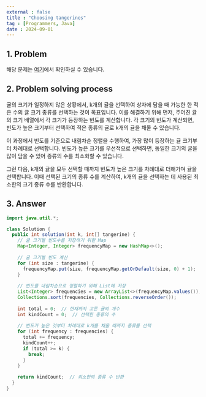```yaml
---
external : false
title : "Choosing tangerines"
tag : [Programmers, Java]
date : 2024-09-01
---
```


## 1. Problem

해당 문제는 [여기](https://school.programmers.co.kr/learn/courses/30/lessons/138476)에서 확인하실 수 있습니다.

## 2. Problem solving process

귤의 크기가 일정하지 않은 상황에서, k개의 귤을 선택하여 상자에 담을 때 가능한 한 적은 수의 귤 크기 종류를 선택하는 것이 목표입니다. 이를 해결하기 위해 먼저, 주어진 귤의 크기 배열에서 각 크기가 등장하는 빈도를 계산합니다. 각 크기의 빈도가 계산되면, 빈도가 높은 크기부터 선택하여 적은 종류의 귤로 k개의 귤을 채울 수 있습니다.

이 과정에서 빈도를 기준으로 내림차순 정렬을 수행하여, 가장 많이 등장하는 귤 크기부터 차례대로 선택합니다. 빈도가 높은 크기를 우선적으로 선택하면, 동일한 크기의 귤을 많이 담을 수 있어 종류의 수를 최소화할 수 있습니다.

그런 다음, k개의 귤을 모두 선택할 때까지 빈도가 높은 크기를 차례대로 더해가며 귤을 선택합니다. 이때 선택된 크기의 종류 수를 계산하여, k개의 귤을 선택하는 데 사용된 최소한의 크기 종류 수를 반환합니다.

## 3. Answer

```java
import java.util.*;

class Solution {
  public int solution(int k, int[] tangerine) {
    // 귤 크기별 빈도수를 저장하기 위한 Map
    Map<Integer, Integer> frequencyMap = new HashMap<>();
    
    // 귤 크기별 빈도 계산
    for (int size : tangerine) {
      frequencyMap.put(size, frequencyMap.getOrDefault(size, 0) + 1);
    }
    
    // 빈도를 내림차순으로 정렬하기 위해 List에 저장
    List<Integer> frequencies = new ArrayList<>(frequencyMap.values());
    Collections.sort(frequencies, Collections.reverseOrder());
    
    int total = 0;  // 현재까지 고른 귤의 개수
    int kindCount = 0;  // 선택한 종류의 수
    
    // 빈도가 높은 것부터 차례대로 k개를 채울 때까지 종류를 선택
    for (int frequency : frequencies) {
      total += frequency;
      kindCount++;
      if (total >= k) {
        break;
      }
    }
    
    return kindCount;  // 최소한의 종류 수 반환
  }
}
```
